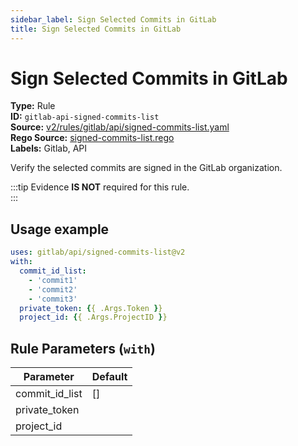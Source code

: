 ```yaml
---
sidebar_label: Sign Selected Commits in GitLab
title: Sign Selected Commits in GitLab
---  
```

# Sign Selected Commits in GitLab  
**Type:** Rule  
**ID:** `gitlab-api-signed-commits-list`  
**Source:** [v2/rules/gitlab/api/signed-commits-list.yaml](https://github.com/scribe-public/sample-policies/blob/main/v2/rules/gitlab/api/signed-commits-list.yaml)  
**Rego Source:** [signed-commits-list.rego](https://github.com/scribe-public/sample-policies/blob/main/v2/rules/gitlab/api/signed-commits-list.rego)  
**Labels:** Gitlab, API  

Verify the selected commits are signed in the GitLab organization.

:::tip 
Evidence **IS NOT** required for this rule.  
::: 

## Usage example

```yaml
uses: gitlab/api/signed-commits-list@v2
with:
  commit_id_list:
    - 'commit1'
    - 'commit2'
    - 'commit3'
  private_token: {{ .Args.Token }}
  project_id: {{ .Args.ProjectID }}
```

## Rule Parameters (`with`)  
| Parameter | Default |
|-----------|---------|
| commit_id_list | [] |
| private_token |  |
| project_id |  |

